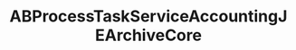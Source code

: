 ---
title: ABProcessTaskServiceAccountingJEArchiveCore
layout: module
mod: 'module:ABProcessTaskServiceAccountingJEArchiveCore'
category: process-tasks
---